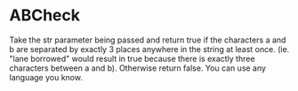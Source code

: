 ABCheck
=======

Take the str parameter being passed and return true if the characters a and b are separated by exactly 3 places anywhere in the string at least once. (ie. "lane borrowed" would result in true because there is exactly three characters between a and b). Otherwise return false. You can use any language you know.
